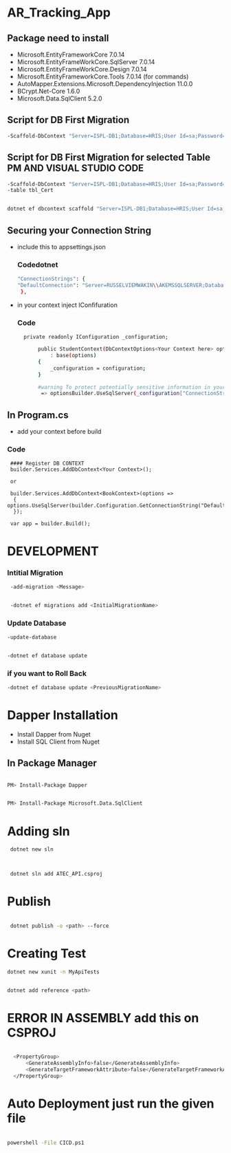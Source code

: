 # AR_Tracking_App

 <!-- @format -->

## Package need to install

- Microsoft.EntityFrameworkCore 7.0.14
- Microsoft.EntityFrameWorkCore.SqlServer 7.0.14
- Microsoft.EntityFrameWorkCore.Design 7.0.14
- Microsoft.EntityFrameworkCore.Tools 7.0.14 (for commands)
- AutoMapper.Extensions.Microsoft.DependencyInjection 11.0.0
- BCrypt.Net-Core 1.6.0
- Microsoft.Data.SqlClient 5.2.0

## Script for DB First Migration

```bash
-Scaffold-DbContext "Server=ISPL-DB1;Database=HRIS;User Id=sa;Password=enola845&*;TrustServerCertificate=True;"Microsoft.EntityFrameworkCore.SqlServer -OutputDir ScaffoldContextModel -f
```

## Script for DB First Migration for selected Table PM AND VISUAL STUDIO CODE

```bash
-Scaffold-DbContext "Server=ISPL-DB1;Database=HRIS;User Id=sa;Password=enola845&*;TrustServerCertificate=True;"Microsoft.EntityFrameworkCore.SqlServer -OutputDir ScaffoldContextModel -f
-table tbl_Cert


dotnet ef dbcontext scaffold "Server=ISPL-DB1;Database=HRIS;User Id=sa;Password=enola845&*;TrustServerCertificate=True;"Microsoft.EntityFrameworkCore.SqlServer -t tbl_Cert -o ScaffoldContextModel -f
```

## Securing your Connection String

- include this to appsettings.json

  ### Codedotnet

  ```bash
  "ConnectionStrings": {
  "DefaultConnection": "Server=RUSSELVIEMWAKIN\\AKEMSSQLSERVER;Database=Student;User Id=sa;Password=p@ssw0rd;TrustServerCertificate=True;"
   },
  ```

- in your context inject IConfifuration
  ### Code
        private readonly IConfiguration _configuration;

```bash
          public StudentContext(DbContextOptions<Your Context here> options, IConfiguration configuration)
              : base(options)
          {
              _configuration = configuration;
          }

          #warning To protect potentially sensitive information in your connection string, you should move it out of source code. You can avoid scaffolding the connection string by using the Name= syntax to read it from configuration - see https://go.microsoft.com/fwlink/?linkid=2131148. For more guidance on storing connection strings, see http://go.microsoft.com/fwlink/?LinkId=723263.
           => optionsBuilder.UseSqlServer(_configuration["ConnectionStrings:DefaultConnection"]);
```

## In Program.cs

- add your context before build

### Code

     #### Register DB CONTEXT
     builder.Services.AddDbContext<Your Context>();

     or

     builder.Services.AddDbContext<BookContext>(options =>
      {
    options.UseSqlServer(builder.Configuration.GetConnectionString("DefaultConnection"));
      });

     var app = builder.Build();

# DEVELOPMENT

### Intitial Migration

```bash
 -add-migration <Message>


 -dotnet ef migrations add <InitialMigrationName>
```

### Update Database

```bash
-update-database


-dotnet ef database update
```

### if you want to Roll Back

```bash
-dotnet ef database update <PreviousMigrationName>
```

# Dapper Installation

- Install Dapper from Nuget
- Install SQL Client from Nuget

## In Package Manager

```bash

PM> Install-Package Dapper

```

```bash

PM> Install-Package Microsoft.Data.SqlClient

```

# Adding sln

```bash
 dotnet new sln



 dotnet sln add ATEC_API.csproj
```

# Publish

```bash

 dotnet publish -o <path> --force


```

# Creating Test

```bash
dotnet new xunit -n MyApiTests


dotnet add reference <path>
```

# ERROR IN ASSEMBLY add this on CSPROJ

```bash

  <PropertyGroup>
      <GenerateAssemblyInfo>false</GenerateAssemblyInfo>
      <GenerateTargetFrameworkAttribute>false</GenerateTargetFrameworkAttribute>
  </PropertyGroup>

```

# Auto Deployment just run the given file

```bash

powershell -File CICD.ps1

```
